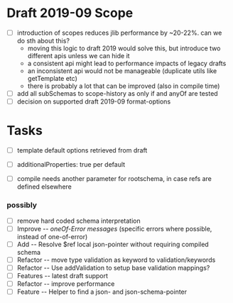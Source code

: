 # Draft 2019-09 Scope

- [ ] introduction of scopes reduces jlib performance by ~20-22%. can we do sth about this?
  - moving this logic to draft 2019 would solve this, but introduce two different apis unless we can hide it
  - a consistent api might lead to performance impacts of legacy drafts
  - an inconsistent api would not be manageable (duplicate utils like getTemplate etc)
  - there is probably a lot that can be improved (also in compile time)
- [ ] add all subSchemas to scope-history as only if and anyOf are tested
- [ ] decision on supported draft 2019-09 format-options

# Tasks

- [ ] template default options retrieved from draft
- [ ] additionalProperties: true per default
- [ ] compile needs another parameter for rootschema, in case refs are defined elsewhere


### possibly

- [ ] remove hard coded schema interpretation
- [ ] Improve -- _oneOf-Error messages_ (specific errors where possible, instead of one-of-error)
- [ ] Add -- Resolve $ref local json-pointer without requiring compiled schema
- [ ] Refactor -- move type validation as keyword to validation/keywords
- [ ] Refactor -- Use addValidation to setup base validation mappings?
- [ ] Features -- latest draft support
- [ ] Refactor -- improve performance
- [ ] Feature -- Helper to find a json- and json-schema-pointer
